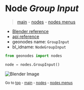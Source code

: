 # Node *Group Input*

> [main](../structure.md) - [nodes](nodes.md) - [nodes menus](nodes_menus.md)

- [Blender reference](https://docs.blender.org/manual/en/latest/modeling/geometry_nodes/r.html)
- [api reference](https://docs.blender.org/api/current/bpy.types.NodeGroupInput.html)
- geonodes name: `GroupInput`
- bl_idname: `NodeGroupInput`

```python
from geonodes import nodes

node = nodes.GroupInput()
```

![Blender Image](https://docs.blender.org/manual/en/latest/_images/node-types_NodeGroupInput.webp)


<sub>Go to [top](#node-Group-Input) - [main](../structure.md) - [nodes](nodes.md) - [nodes menus](nodes_menus.md)</sub>

